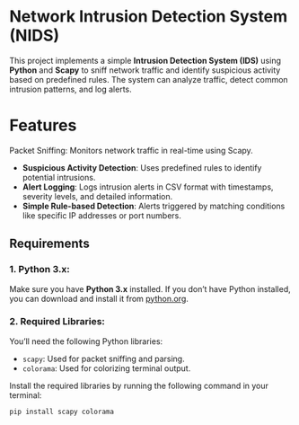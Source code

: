 # Network Intrusion Detection System (NIDS)

This project implements a simple **Intrusion Detection System (IDS)** using **Python** and **Scapy** to sniff network traffic and identify suspicious activity based on predefined rules. The system can analyze traffic, detect common intrusion patterns, and log alerts.

# Features
Packet Sniffing: Monitors network traffic in real-time using Scapy.
- **Suspicious Activity Detection**: Uses predefined rules to identify potential intrusions.
- **Alert Logging**: Logs intrusion alerts in CSV format with timestamps, severity levels, and detailed information.
- **Simple Rule-based Detection**: Alerts triggered by matching conditions like specific IP addresses or port numbers.


## Requirements

### 1. **Python 3.x**:
Make sure you have **Python 3.x** installed. If you don’t have Python installed, you can download and install it from [python.org](https://www.python.org/downloads/).

### 2. **Required Libraries**:
You’ll need the following Python libraries:
- `scapy`: Used for packet sniffing and parsing.
- `colorama`: Used for colorizing terminal output.

Install the required libraries by running the following command in your terminal:

```bash
pip install scapy colorama




